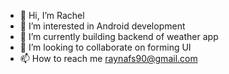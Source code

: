 - 👋 Hi, I’m Rachel
- 👀 I’m interested in Android development
- 🌱 I’m currently building backend of weather app
- 💞️ I’m looking to collaborate on forming UI
- 📫 How to reach me raynafs90@gmail.com

<!---
Raynafs/Raynafs is a ✨ special ✨ repository because its `README.md` (this file) appears on your GitHub profile.
You can click the Preview link to take a look at your changes.
--->
